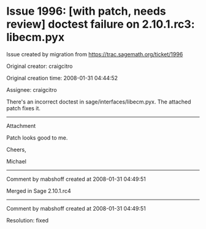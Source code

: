 # Issue 1996: [with patch, needs review] doctest failure on 2.10.1.rc3: libecm.pyx

Issue created by migration from https://trac.sagemath.org/ticket/1996

Original creator: craigcitro

Original creation time: 2008-01-31 04:44:52

Assignee: craigcitro

There's an incorrect doctest in sage/interfaces/libecm.pyx. The attached patch fixes it.


---

Attachment

Patch looks good to me.

Cheers,

Michael


---

Comment by mabshoff created at 2008-01-31 04:49:51

Merged in Sage 2.10.1.rc4


---

Comment by mabshoff created at 2008-01-31 04:49:51

Resolution: fixed
